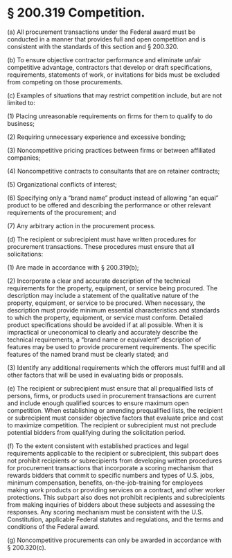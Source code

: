 # § 200.319   Competition.

(a) All procurement transactions under the Federal award must be conducted in a manner that provides full and open competition and is consistent with the standards of this section and § 200.320.


(b) To ensure objective contractor performance and eliminate unfair competitive advantage, contractors that develop or draft specifications, requirements, statements of work, or invitations for bids must be excluded from competing on those procurements.


(c) Examples of situations that may restrict competition include, but are not limited to:


(1) Placing unreasonable requirements on firms for them to qualify to do business;


(2) Requiring unnecessary experience and excessive bonding;


(3) Noncompetitive pricing practices between firms or between affiliated companies;


(4) Noncompetitive contracts to consultants that are on retainer contracts;


(5) Organizational conflicts of interest;


(6) Specifying only a “brand name” product instead of allowing “an equal” product to be offered and describing the performance or other relevant requirements of the procurement; and


(7) Any arbitrary action in the procurement process.


(d) The recipient or subrecipient must have written procedures for procurement transactions. These procedures must ensure that all solicitations:


(1) Are made in accordance with § 200.319(b);


(2) Incorporate a clear and accurate description of the technical requirements for the property, equipment, or service being procured. The description may include a statement of the qualitative nature of the property, equipment, or service to be procured. When necessary, the description must provide minimum essential characteristics and standards to which the property, equipment, or service must conform. Detailed product specifications should be avoided if at all possible. When it is impractical or uneconomical to clearly and accurately describe the technical requirements, a “brand name or equivalent” description of features may be used to provide procurement requirements. The specific features of the named brand must be clearly stated; and


(3) Identify any additional requirements which the offerors must fulfill and all other factors that will be used in evaluating bids or proposals.


(e) The recipient or subrecipient must ensure that all prequalified lists of persons, firms, or products used in procurement transactions are current and include enough qualified sources to ensure maximum open competition. When establishing or amending prequalified lists, the recipient or subrecipient must consider objective factors that evaluate price and cost to maximize competition. The recipient or subrecipient must not preclude potential bidders from qualifying during the solicitation period.


(f) To the extent consistent with established practices and legal requirements applicable to the recipient or subrecipient, this subpart does not prohibit recipients or subrecipients from developing written procedures for procurement transactions that incorporate a scoring mechanism that rewards bidders that commit to specific numbers and types of U.S. jobs, minimum compensation, benefits, on-the-job-training for employees making work products or providing services on a contract, and other worker protections. This subpart also does not prohibit recipients and subrecipients from making inquiries of bidders about these subjects and assessing the responses. Any scoring mechanism must be consistent with the U.S. Constitution, applicable Federal statutes and regulations, and the terms and conditions of the Federal award.


(g) Noncompetitive procurements can only be awarded in accordance with § 200.320(c).








